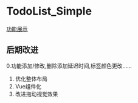 # TodoList_Simple

[功能展示](https://todo-list-simple-taupe.vercel.app/)

## 后期改进

0.功能添加/修改,删除添加延迟时间,标签颜色更改......
1. 优化整体布局
2. Vue组件化
3. 改进拖动视觉效果
